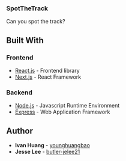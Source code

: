 ### SpotTheTrack

Can you spot the track?

## Built With

### Frontend

-   [React.js](https://reactjs.org/) - Frontend library
-   [Next.js](https://nextjs.org/) - React Framework

### Backend

-   [Node.js](https://nodejs.org/en/) - Javascript Runtime Environment
-   [Express](https://expressjs.com/) - Web Application Framework

## Author

- **Ivan Huang** - [younghuangbao](https://github.com/younghuangbao)
- **Jesse Lee** - [butler-jelee21](https://github.com/butler-jelee21)
